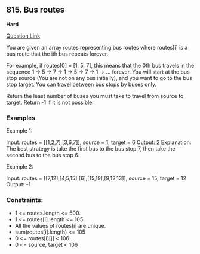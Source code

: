 ## 815. Bus routes
**Hard**

[Question Link](https://leetcode.com/problems/bus-routes/description/)

You are given an array routes representing bus routes where routes[i] is a bus route that the ith bus repeats forever.

For example, if routes[0] = [1, 5, 7], this means that the 0th bus travels in the sequence 1 -> 5 -> 7 -> 1 -> 5 -> 7 -> 1 -> ... forever.
You will start at the bus stop source (You are not on any bus initially), and you want to go to the bus stop target. You can travel between bus stops by buses only.

Return the least number of buses you must take to travel from source to target. Return -1 if it is not possible.

### Examples

Example 1:

Input: routes = [[1,2,7],[3,6,7]], source = 1, target = 6
Output: 2
Explanation: The best strategy is take the first bus to the bus stop 7, then take the second bus to the bus stop 6.

Example 2:

Input: routes = [[7,12],[4,5,15],[6],[15,19],[9,12,13]], source = 15, target = 12
Output: -1

### Constraints:

- 1 <= routes.length <= 500.
- 1 <= routes[i].length <= 105
- All the values of routes[i] are unique.
- sum(routes[i].length) <= 105
- 0 <= routes[i][j] < 106
- 0 <= source, target < 106
